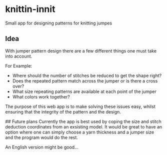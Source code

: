 # knittin-innit
Small app for designing patterns for knitting jumpes

## Idea
With jumper pattern design there are a few different things one must take into account.

For Example:

* Where should the number of stitches be reduced to get the shape right?
* Does the repeated pattern match across the jumper or is there a cross over?
* What size repeating patterns are available at each point of the jumper
* What colors work together?

The purpose of this web app is to make solving these issues easy, whilst ensuring that
the integrity of the pattern and the design.

## Future plans
Currently the app is best used by coping the size and stitch deduction coordinates from an
exsisting model. It would be great to have an option where one can simply choose a yarn thickness
and a jumper size and the program would do the rest.

An English version might be good...